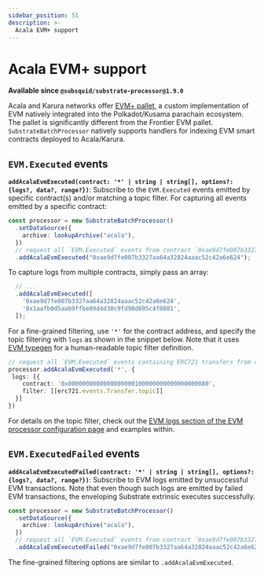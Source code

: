 ```yaml
---
sidebar_position: 51
description: >-
  Acala EVM+ support
---
```


# Acala EVM+ support

**Available since `@subsquid/substrate-processor@1.9.0`**

Acala and Karura networks offer [EVM+ pallet](https://wiki.acala.network/learn/acala-evm/acala-evm-composable-defi-stack), a custom implementation of EVM natively integrated into the Polkadot/Kusama parachain ecosystem. The pallet is significantly different from the Frontier EVM pallet. `SubstrateBatchProcessor` natively supports handlers for indexing EVM smart contracts deployed to Acala/Karura.

## `EVM.Executed` events

**`addAcalaEvmExecuted(contract: '*' | string | string[], options?: {logs?, data?, range?})`**: Subscribe to the `EVM.Executed` events emitted by specific contract(s) and/or matching a topic filter.
For capturing all events emitted by a specific contract:

```typescript
const processor = new SubstrateBatchProcessor()
  .setDataSource({
    archive: lookupArchive("acala"),
  })
  // request all `EVM.Executed` events from contract `0xae9d7fe007b3327aa64a32824aaac52c42a6e624`
  .addAcalaEvmExecuted("0xae9d7fe007b3327aa64a32824aaac52c42a6e624");
```

To capture logs from multiple contracts, simply pass an array:
```typescript
  // ...
  .addAcalaEvmExecuted([
    '0xae9d7fe007b3327aa64a32824aaac52c42a6e624',
    '0x1aafb0d5aab9ffbe09d4d30c9fd90d695c4f0881',
  ]);
```

For a fine-grained filtering, use `'*'` for the contract address, and specify the topic filtering with `logs` as shown in the snippet below. Note that it uses [EVM typegen](/evm-indexing/squid-evm-typegen) for a human-readable topic filter definition.

```typescript
// request all `EVM.Executed` events containing ERC721 transfers from contract `0x0000000000000000000100000000000000000080`
processor.addAcalaEvmExecuted('*', {
 logs: [{
    contract: '0x0000000000000000000100000000000000000080',
    filter: [[erc721.events.Transfer.topic]]
  }]
})
```
For details on the topic filter, check out the [EVM logs section of the EVM processor configuration page](/evm-indexing/configuration/evm-logs) and examples within.

## `EVM.ExecutedFailed` events

**`addAcalaEvmExecutedFailed(contract: '*' | string | string[], options?: {logs?, data?, range?})`**: Subscribe to EVM logs emitted by unsuccessful EVM transactions. Note that even though such logs are emitted by failed EVM transactions, the enveloping Substrate extrinsic executes successfully.

```typescript
const processor = new SubstrateBatchProcessor()
  .setDataSource({
    archive: lookupArchive("acala"),
  })
  // request all `EVM.Executed` events from contract `0xae9d7fe007b3327aa64a32824aaac52c42a6e624`
  .addAcalaEvmExecutedFailed("0xae9d7fe007b3327aa64a32824aaac52c42a6e624");
```

The fine-grained filtering options are similar to `.addAcalaEvmExecuted`.
